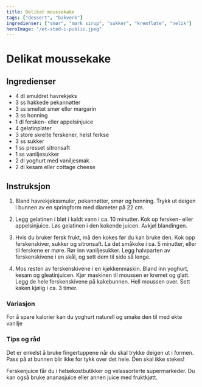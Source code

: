 ```yaml
---
title: Delikat moussekake
tags: ["dessert", "bakverk"]
ingredienser: ["smør", "mørk sirup", "sukker", "kremfløte", "nelik"]
heroImage: "/et-sted-i-public.jpeg"
---
```


# Delikat moussekake

## Ingredienser

- 4 dl smuldret havrekjeks
- 3 ss hakkede pekannøtter
- 3 ss smeltet smør eller margarin
- 3 ss honning
- 1 dl fersken- eller appelsinjuice
- 4 gelatinplater
- 3 store skrelte ferskener, helst ferkse
- 3 ss sukker
- 1 ss presset sitronsaft
- 1 ss vaniljesukker
- 2 dl yoghurt med vaniljesmak
- 2 dl kesam eller cottage cheese

## Instruksjon

1. Bland havrekjekssmuler, pekannøtter, smør og honning. Trykk ut deigen i bunnen av en springform med diameter på 22 cm.

2. Legg gelatinen i bløt i kaldt vann i ca. 10 minutter. Kok op fersken- eller appelsinjuice. Løs gelatinen i den kokende juicen. Avkjøl blandingen.

3. Hvis du bruker fersk frukt, må den kokes før du kan bruke den. Kok opp ferskenskiver, sukker og sitronsaft. La det småkoke i ca. 5 minutter, eller til ferskene er møre. Rør inn vaniljesukker. Legg halvparten av ferskenskivene i en skål, og sett dem til side så lenge.

4. Mos resten av ferskenskivene i en kjøkkenmaskin. Bland inn yoghurt, kesam og gleatinjuicen. Kjør maskinen til moussen er kremet og glatt. Legg de hele ferskenskivene på kakebunnen. Hell moussen over. Sett kaken kjølig i ca. 3 timer.

### Variasjon

For å spare kalorier kan du yoghurt naturell og smake den til med ekte vanilje

### Tips og råd

Det er enkelst å bruke fingertuppene når du skal trykke deigen ut i formen. Pass på at bunnen blir ikke for tykk over det hele. Den skal ikke stekes!

Ferskenjuice får du i helsekostbutikker og velassorterte supermarkeder. Du kan også bruke ananasjuice eller annen juice med fruktkjøtt.
